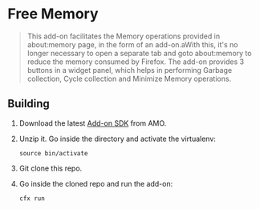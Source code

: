 Free Memory
===========

> This add-on facilitates the Memory operations provided in about:memory page, in the form of an add-on.aWith this, it's no longer necessary to open a separate tab and goto about:memory to reduce the memory consumed by Firefox. The add-on provides 3 buttons in a widget panel, which helps in performing Garbage collection, Cycle collection and Minimize Memory operations.

Building
--------
1. Download the latest [Add-on SDK](https://addons.mozilla.org/developers/builder) from AMO.
2. Unzip it. Go inside the directory and activate the virtualenv:

    `source bin/activate`

3. Git clone this repo.
4. Go inside the cloned repo and run the add-on:

    `cfx run`
